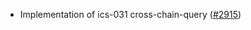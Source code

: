 - Implementation of ics-031 cross-chain-query
  ([#2915](https://github.com/soohoio/hermes/pull/2915))